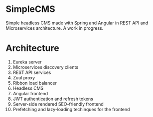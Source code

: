 # SimpleCMS
Simple headless CMS made with Spring and Angular in REST API and Microservices architecture. A work in progress.

# Architecture
1. Eureka server
2. Microservices discovery clients
3. REST API services
4. Zuul proxy
5. Ribbon load balancer
6. Headless CMS
7. Angular frontend
8. JWT authentication and refresh tokens
9. Server-side rendered SEO-friendly frontend 
10. Prefetching and lazy-loading techinques for the frontend
